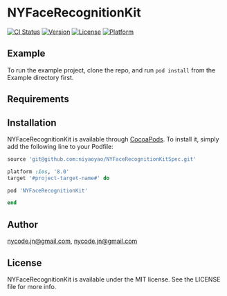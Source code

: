 # NYFaceRecognitionKit

[![CI Status](http://img.shields.io/travis/nycode.jn@gmail.com/NYFaceRecognitionKit.svg?style=flat)](https://travis-ci.org/nycode.jn@gmail.com/NYFaceRecognitionKit)
[![Version](https://img.shields.io/cocoapods/v/NYFaceRecognitionKit.svg?style=flat)](http://cocoapods.org/pods/NYFaceRecognitionKit)
[![License](https://img.shields.io/cocoapods/l/NYFaceRecognitionKit.svg?style=flat)](http://cocoapods.org/pods/NYFaceRecognitionKit)
[![Platform](https://img.shields.io/cocoapods/p/NYFaceRecognitionKit.svg?style=flat)](http://cocoapods.org/pods/NYFaceRecognitionKit)

## Example

To run the example project, clone the repo, and run `pod install` from the Example directory first.

## Requirements

## Installation

NYFaceRecognitionKit is available through [CocoaPods](http://cocoapods.org). To install
it, simply add the following line to your Podfile:

```ruby
source 'git@github.com:niyaoyao/NYFaceRecognitionKitSpec.git'

platform :ios, '8.0' 
target '#project-target-name#' do

pod 'NYFaceRecognitionKit'

end
```

## Author

nycode.jn@gmail.com, nycode.jn@gmail.com

## License

NYFaceRecognitionKit is available under the MIT license. See the LICENSE file for more info.
